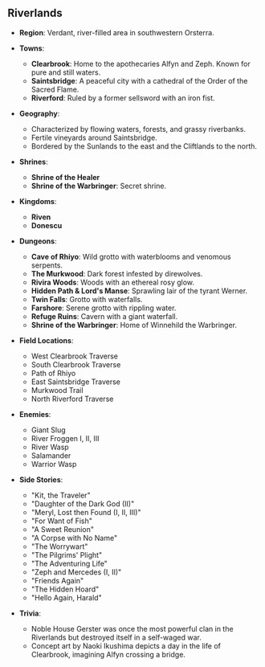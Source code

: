 ## Riverlands

- **Region**: Verdant, river-filled area in southwestern Orsterra.
- **Towns**: 
  - **Clearbrook**: Home to the apothecaries Alfyn and Zeph. Known for pure and still waters.
  - **Saintsbridge**: A peaceful city with a cathedral of the Order of the Sacred Flame.
  - **Riverford**: Ruled by a former sellsword with an iron fist.

- **Geography**: 
  - Characterized by flowing waters, forests, and grassy riverbanks.
  - Fertile vineyards around Saintsbridge.
  - Bordered by the Sunlands to the east and the Cliftlands to the north.

- **Shrines**:
  - **Shrine of the Healer**
  - **Shrine of the Warbringer**: Secret shrine.

- **Kingdoms**: 
  - **Riven**
  - **Donescu**

- **Dungeons**:
  - **Cave of Rhiyo**: Wild grotto with waterblooms and venomous serpents.
  - **The Murkwood**: Dark forest infested by direwolves.
  - **Rivira Woods**: Woods with an ethereal rosy glow.
  - **Hidden Path & Lord's Manse**: Sprawling lair of the tyrant Werner.
  - **Twin Falls**: Grotto with waterfalls.
  - **Farshore**: Serene grotto with rippling water.
  - **Refuge Ruins**: Cavern with a giant waterfall.
  - **Shrine of the Warbringer**: Home of Winnehild the Warbringer.

- **Field Locations**:
  - West Clearbrook Traverse
  - South Clearbrook Traverse
  - Path of Rhiyo
  - East Saintsbridge Traverse
  - Murkwood Trail
  - North Riverford Traverse

- **Enemies**:
  - Giant Slug
  - River Froggen I, II, III
  - River Wasp
  - Salamander
  - Warrior Wasp

- **Side Stories**:
  - "Kit, the Traveler"
  - "Daughter of the Dark God (II)"
  - "Meryl, Lost then Found (I, II, III)"
  - "For Want of Fish"
  - "A Sweet Reunion"
  - "A Corpse with No Name"
  - "The Worrywart"
  - "The Pilgrims' Plight"
  - "The Adventuring Life"
  - "Zeph and Mercedes (I, II)"
  - "Friends Again"
  - "The Hidden Hoard"
  - "Hello Again, Harald"

- **Trivia**:
  - Noble House Gerster was once the most powerful clan in the Riverlands but destroyed itself in a self-waged war.
  - Concept art by Naoki Ikushima depicts a day in the life of Clearbrook, imagining Alfyn crossing a bridge.